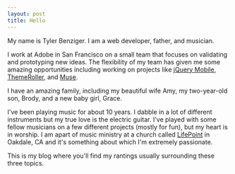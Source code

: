 ```yaml
---
layout: post
title: Hello
---
```

My name is Tyler Benziger. I am a web developer, father, and musician.

I work at Adobe in San Francisco on a small team that focuses on validating and prototyping new
ideas. The flexibility of my team has given me
some amazing opportunities including working on projects like [jQuery
Mobile](http://jquerymobile.com),
[ThemeRoller](http://jquerymobile.com/themeroller), and [Muse](http://adobe.com/muse).

I have an amazing family, including my beautiful wife Amy, my
two-year-old son, Brody, and a new baby girl, Grace.

I've been playing music for about 10 years. I dabble in a lot of different
instruments but my true love is the electric guitar. I've played with
some fellow musicians on a few different projects (mostly for fun), but
my heart is in worship. I am apart of music ministry at a church called
[LifePoint](http://lifepointoakdale.org) in Oakdale, CA and it's
something about which I'm extremely passionate.

This is my blog where you'll find my rantings usually surrounding these
three topics.
